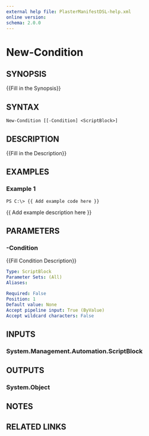 ```yaml
---
external help file: PlasterManifestDSL-help.xml
online version: 
schema: 2.0.0
---
```


# New-Condition

## SYNOPSIS
{{Fill in the Synopsis}}

## SYNTAX

```
New-Condition [[-Condition] <ScriptBlock>]
```

## DESCRIPTION
{{Fill in the Description}}

## EXAMPLES

### Example 1
```
PS C:\> {{ Add example code here }}
```

{{ Add example description here }}

## PARAMETERS

### -Condition
{{Fill Condition Description}}

```yaml
Type: ScriptBlock
Parameter Sets: (All)
Aliases: 

Required: False
Position: 1
Default value: None
Accept pipeline input: True (ByValue)
Accept wildcard characters: False
```

## INPUTS

### System.Management.Automation.ScriptBlock


## OUTPUTS

### System.Object

## NOTES

## RELATED LINKS

